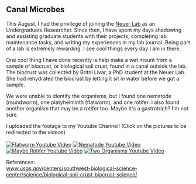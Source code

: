 ## Canal Microbes

This August, I had the privilege of joining the <a href="https://www.neuer.lab.asu.edu/">Neuer Lab</a> as an Undergraduate Researcher. Since then, I have spent my days shadowing and assisting graduate students with their projects, completing lab maintenance tasks, and writing my experiences in my lab journal. Being part of a lab is extremely rewarding. I see cool things every day I am in there. 

One cool thing I have done recently is help make a wet mount from a sample of biocrust, or biological soil crust, found in a canal outside the lab. The biocrust was collected by Britni Livar, a PhD student at the Neuer Lab. She had rehydrated the biocrust by letting it sit in water before we got a sample.

We were unable to identify the organisms, but I found one nematode (roundworm), one platyhelminth (flatworm), and one rotifer. I also found another organism that may be a rotifer too. Maybe it's a gastrotrich? I'm not sure.

I uploaded the footage to my Youtube Channel! (Click on the pictures to be redirected to the videos) <br>
<br>
[![Flatworm Youtube Video](https://i.ytimg.com/vi/ENLFjQ12RSE/mqdefault.jpg)](https://www.youtube.com/watch?v=ENLFjQ12RSE)
[![Nematode Youtube Video](https://i.ytimg.com/vi/UmtDnebrnVs/mqdefault.jpg)](https://www.youtube.com/watch?v=UmtDnebrnVs)
<br>
[![Maybe Rotifer Youtube Video](https://i.ytimg.com/vi/S3d4lbVtCfc/mqdefault.jpg)](https://www.youtube.com/watch?v=S3d4lbVtCfc)
[![Two Organisms Youtube Video](https://i.ytimg.com/vi/Yc2eIAexo2w/mqdefault.jpg)](https://www.youtube.com/watch?v=Yc2eIAexo2w)


References: <br>
<a href="https://www.usgs.gov/centers/southwest-biological-science-center/science/biological-soil-crust-biocrust-science/">www.usgs.gov/centers/southwest-biological-science-center/science/biological-soil-crust-biocrust-science/</a>
